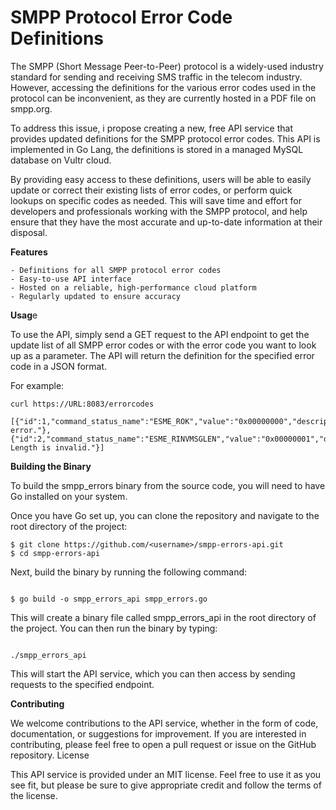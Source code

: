 # SMPP Protocol Error Code Definitions

The SMPP (Short Message Peer-to-Peer) protocol is a widely-used industry standard for sending and receiving SMS traffic in the telecom industry. However, accessing the definitions for the various error codes used in the protocol can be inconvenient, as they are currently hosted in a PDF file on smpp.org.

To address this issue, i propose creating a new, free API service that provides updated definitions for the SMPP protocol error codes. This API is implemented in Go Lang, the definitions is stored in a managed MySQL database on Vultr cloud.

By providing easy access to these definitions, users will be able to easily update or correct their existing lists of error codes, or perform quick lookups on specific codes as needed. This will save time and effort for developers and professionals working with the SMPP protocol, and help ensure that they have the most accurate and up-to-date information at their disposal.

**Features**

    - Definitions for all SMPP protocol error codes
    - Easy-to-use API interface
    - Hosted on a reliable, high-performance cloud platform
    - Regularly updated to ensure accuracy

**Usag**e

To use the API, simply send a GET request to the API endpoint to get the update list of all SMPP error codes or with the error code you want to look up as a parameter. The API will return the definition for the specified error code in a JSON format.

For example:

```shell
curl https://URL:8083/errorcodes

[{"id":1,"command_status_name":"ESME_ROK","value":"0x00000000","description":"No error."},{"id":2,"command_status_name":"ESME_RINVMSGLEN","value":"0x00000001","description":"Message Length is invalid."}]

```

**Building the Binary**

To build the smpp_errors binary from the source code, you will need to have Go installed on your system.

Once you have Go set up, you can clone the repository and navigate to the root directory of the project:

```shell
$ git clone https://github.com/<username>/smpp-errors-api.git
$ cd smpp-errors-api
```

Next, build the binary by running the following command:

```shell

$ go build -o smpp_errors_api smpp_errors.go

```

This will create a binary file called smpp_errors_api in the root directory of the project. You can then run the binary by typing:

```shell

./smpp_errors_api

```

This will start the API service, which you can then access by sending requests to the specified endpoint.


**Contributing**

We welcome contributions to the API service, whether in the form of code, documentation, or suggestions for improvement. If you are interested in contributing, please feel free to open a pull request or issue on the GitHub repository.
License

This API service is provided under an MIT license. Feel free to use it as you see fit, but please be sure to give appropriate credit and follow the terms of the license.
